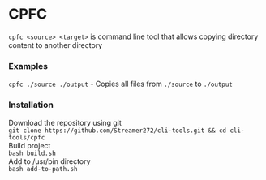 # CPFC

`cpfc <source> <target>` is command line tool that allows copying directory content to another directory

### Examples
`cpfc ./source ./output` - Copies all files from `./source` to `./output`

### Installation
Download the repository using git
<br />
`git clone https://github.com/Streamer272/cli-tools.git && cd cli-tools/cpfc`
<br />
Build project
<br />
`bash build.sh`
<br />
Add to /usr/bin directory
<br />
`bash add-to-path.sh`
